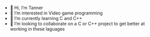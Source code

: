 - 👋 Hi, I’m Tanner
- 👀 I’m interested in Video game programming
- 🌱 I’m currently learning C and C++
- 💞️ I’m looking to collaborate on a C or C++ project to get better at working in these laguages
